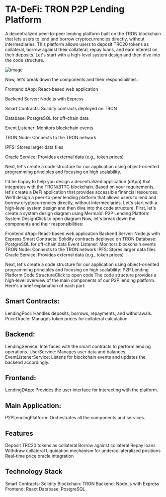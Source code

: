 # TA-DeFi: TRON P2P Lending Platform

A decentralized peer-to-peer lending platform built on the TRON blockchain that lets users to lend and borrow cryptocurrencies directly, without intermediaries. This platform allows users to deposit TRC20 tokens as collateral, borrow against their collateral, repay loans, and earn interest on their deposits.
Let's start with a high-level system design and then dive into the code structure.

![image](https://github.com/user-attachments/assets/c9b2bb5e-032e-4a2e-be20-7b9f488687c6)

Now, let's break down the components and their responsibilities:

Frontend dApp: React-based web application

Backend Server: Node.js with Express

Smart Contracts: Solidity contracts deployed on TRON

Database: PostgreSQL for off-chain data

Event Listener: Monitors blockchain events

TRON Node: Connects to the TRON network

IPFS: Stores larger data files

Oracle Service: Provides external data (e.g., token prices)

Next, let's create a code structure for our application using object-oriented programming principles and focusing on high scalability.

I'd be happy to help you design a decentralized application (dApp) that integrates with the TRON/BTTC blockchain. Based on your requirements, let's create a DeFi application that provides accessible financial resources. We'll design a peer-to-peer lending platform that allows users to lend and borrow cryptocurrencies directly, without intermediaries.
Let's start with a high-level system design and then dive into the code structure.
First, let's create a system design diagram using Mermaid:
P2P Lending Platform System DesignClick to open diagram
Now, let's break down the components and their responsibilities:

Frontend dApp: React-based web application
Backend Server: Node.js with Express
Smart Contracts: Solidity contracts deployed on TRON
Database: PostgreSQL for off-chain data
Event Listener: Monitors blockchain events
TRON Node: Connects to the TRON network
IPFS: Stores larger data files
Oracle Service: Provides external data (e.g., token prices)

Next, let's create a code structure for our application using object-oriented programming principles and focusing on high scalability:
P2P Lending Platform Code StructureClick to open code
The code structure provides a high-level overview of the main components of our P2P lending platform. Here's a brief explanation of each part:

## Smart Contracts:

LendingPool: Handles deposits, borrows, repayments, and withdrawals.
PriceOracle: Manages token prices for collateral calculation.


## Backend:

LendingService: Interfaces with the smart contracts to perform lending operations.
UserService: Manages user data and balances.
EventListenerService: Listens for blockchain events and updates the backend accordingly.


## Frontend:

LendingDApp: Provides the user interface for interacting with the platform.


## Main Application:

P2PLendingPlatform: Orchestrates all the components and services.

## Features

Deposit TRC20 tokens as collateral
Borrow against collateral
Repay loans
Withdraw collateral
Liquidation mechanism for undercollateralized positions
Real-time price oracle integration

## Technology Stack

Smart Contracts: Solidity
Blockchain: TRON
Backend: Node.js with Express
Frontend: React
Database: PostgreSQL

